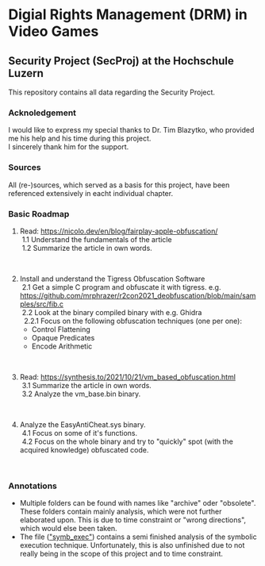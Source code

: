 # Digial Rights Management (DRM) in Video Games
## Security Project (SecProj) at the Hochschule Luzern
This repository contains all data regarding the Security Project.

### Acknoledgement
I would like to express my special thanks to Dr. Tim Blazytko, who provided me his help and his time during this project.<br>
I sincerely thank him for the support.  

### Sources
All (re-)sources, which served as a basis for this project, have been referenced extensively in eacht individual chapter. 

### Basic Roadmap
1. Read: https://nicolo.dev/en/blog/fairplay-apple-obfuscation/
<br>&nbsp;1.1 Understand the fundamentals of the article
<br>&nbsp;1.2 Summarize the article in own words.
<br>

2. Install and understand the Tigress Obfuscation Software
<br>&nbsp;2.1 Get a simple C program and obfuscate it with tigress. e.g. https://github.com/mrphrazer/r2con2021_deobfuscation/blob/main/samples/src/fib.c
<br>&nbsp;2.2 Look at the binary compiled binary with e.g. Ghidra
<br>&nbsp;&nbsp;2.2.1 Focus on the following obfuscation techniques (one per one):
    - Control Flattening
    - Opaque Predicates
    - Encode Arithmetic
<br>

3. Read: https://synthesis.to/2021/10/21/vm_based_obfuscation.html
<br>&nbsp;3.1 Summarize the article in own words.
<br>&nbsp;3.2 Analyze the vm_base.bin binary.
<br>

4. Analyze the EasyAntiCheat.sys binary.
<br>&nbsp;4.1 Focus on some of it's functions.
<br>&nbsp;4.2 Focus on the whole binary and try to "quickly" spot (with the acquired knowledge) obfuscated code.
<br>

### Annotations
- Multiple folders can be found with names like "archive" oder "obsolete". These folders contain mainly analysis, which were not further elaborated upon. This is due to time constraint or "wrong directions", which would else been taken.
- The file (<a href="hslu_secproj/disasm_vm_obfuscators/symb_exec/analysis.md">"symb_exec"</a>) contains a semi finished analysis of the symbolic execution technique. Unfortunately, this is also unfinished due to not really being in the scope of this project and to time constraint.
